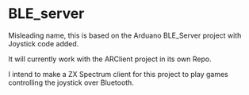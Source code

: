 # BLE_server

Misleading name, this is based on the Arduano BLE_Server project with Joystick code added.

It will currently work with the ARClient project in its own Repo.

I intend to make a ZX Spectrum client for this project to play games controlling the joystick over Bluetooth.
